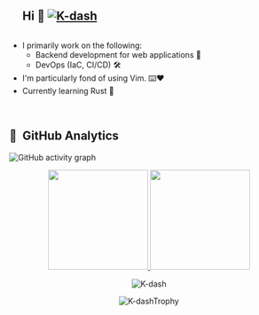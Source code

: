 <!--h1 without bottom border-->
<div id="user-content-toc">
  <ul align="left">
    <summary>
      <h2 style="display: inline-block">
        Hi 👋
        <a href="https://github.com/K-dash/"><img src="https://komarev.com/ghpvc/?username=K-dash" alt="K-dash" /></a>
      </h2>
    </summary>
  </ul>
</div>

- I primarily work on the following:
  - Backend development for web applications 🚀
  - DevOps (IaC, CI/CD) 🛠️
- I'm particularly fond of using Vim. ⌨️❤️
- Currently learning Rust 🦀

<br>

## 👀 &nbsp;GitHub Analytics

![GitHub activity graph]( https://github-readme-activity-graph.vercel.app/graph?username=K-dash&theme=react-dark&area=true&hide_border=true#gh-light-mode-only)


<p align="center">
<a href="https://github.com/K-dash">
  <img height="180em" src="https://github-readme-stats-eight-theta.vercel.app/api?username=K-dash&show_icons=true&theme=algolia&include_all_commits=true&count_private=true"/>
  <img height="180em" src="https://github-readme-stats-eight-theta.vercel.app/api/top-langs/?username=K-dash&layout=compact&langs_count=8&theme=algolia"/>
</a>
 <br />
  
<p align="center"><img align="center" src="https://github-readme-streak-stats.herokuapp.com/?user=K-dash&theme=algolia" alt="K-dash" /></p>

<p align="center"><img align="center" src="https://github-trophies.vercel.app/?username=K-dash&column=6&theme=algolia" alt="K-dashTrophy" /></p>
<!--- stats (end) -->
